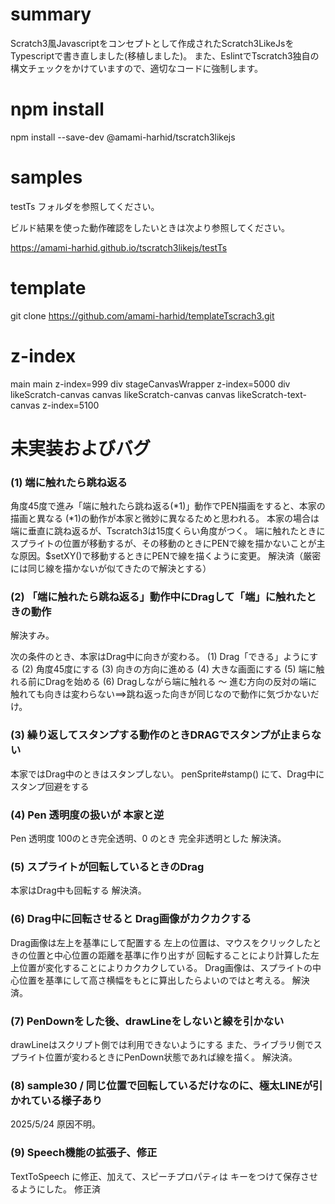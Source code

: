 # summary
Scratch3風Javascriptをコンセプトとして作成されたScratch3LikeJsをTypescriptで書き直しました(移植しました)。
また、EslintでTscratch3独自の構文チェックをかけていますので、適切なコードに強制します。

# npm install
npm install --save-dev @amami-harhid/tscratch3likejs

# samples

testTs フォルダを参照してください。

ビルド結果を使った動作確認をしたいときは次より参照してください。

https://amami-harhid.github.io/tscratch3likejs/testTs

# template 
git clone https://github.com/amami-harhid/templateTscrach3.git

# z-index
main main z-index=999
    div stageCanvasWrapper z-index=5000
        div likeScratch-canvas 
            canvas likeScratch-canvas
            canvas likeScratch-text-canvas z-index=5100
    <img z-index=5500>

# 未実装およびバグ
### (1) 端に触れたら跳ね返る
角度45度で進み「端に触れたら跳ね返る(*1)」動作でPEN描画をすると、本家の描画と異なる
(*1)の動作が本家と微妙に異なるためと思われる。
本家の場合は 端に垂直に跳ね返るが、Tscratch3は15度くらい角度がつく。
端に触れたときにスプライトの位置が移動するが、その移動のときにPENで線を描かないことが主な原因。$setXY()で移動するときにPENで線を描くように変更。
解決済（厳密には同じ線を描かないが似てきたので解決とする）


### (2) 「端に触れたら跳ね返る」動作中にDragして「端」に触れたときの動作
解決すみ。

次の条件のとき、本家はDrag中に向きが変わる。
(1) Drag「できる」ようにする
(2) 角度45度にする
(3) 向きの方向に進める
(4) 大きな画面にする
(5) 端に触れる前にDragを始める
(6) Dragしながら端に触れる
～ 進む方向の反対の端に触れても向きは変わらない==>跳ね返った向きが同じなので動作に気づかないだけ。

### (3) 繰り返してスタンプする動作のときDRAGでスタンプが止まらない
本家ではDrag中のときはスタンプしない。
penSprite#stamp() にて、Drag中にスタンプ回避をする

### (4) Pen 透明度の扱いが 本家と逆
Pen 透明度 100のとき完全透明、0 のとき 完全非透明とした
解決済。

### (5) スプライトが回転しているときのDrag
本家はDrag中も回転する
解決済。

### (6) Drag中に回転させると Drag画像がカクカクする
Drag画像は左上を基準にして配置する
左上の位置は、マウスをクリックしたときの位置と中心位置の距離を基準に作り出すが
回転することにより計算した左上位置が変化することによりカクカクしている。
Drag画像は、スプライトの中心位置を基準にして高さ横幅をもとに算出したらよいのではと考える。
解決済。

### (7) PenDownをした後、drawLineをしないと線を引かない
drawLineはスクリプト側では利用できないようにする
また、ライブラリ側でスプライト位置が変わるときにPenDown状態であれば線を描く。
解決済。

### (8) sample30 / 同じ位置で回転しているだけなのに、極太LINEが引かれている様子あり
2025/5/24 原因不明。

### (9) Speech機能の拡張子、修正
TextToSpeech に修正、加えて、スピーチプロパティは キーをつけて保存させるようにした。
修正済